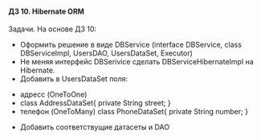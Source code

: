 #### ДЗ 10. Hibernate ORM

Задачи. На основе ДЗ 10:
- Оформить решение в виде DBService (interface DBService, class DBServiceImpl, UsersDAO, UsersDataSet, Executor)
- Не меняя интерфейс DBSerivice сделать DBServiceHibernateImpl на Hibernate.
- Добавить в UsersDataSet поля:
 * адресс (OneToOne) 
 * class AddressDataSet{ private String street; }
 * телефон (OneToMany) class PhoneDataSet{ private String number; }
- Добавить соответствущие датасеты и DAO
